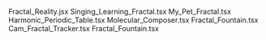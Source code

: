 Fractal_Reality.jsx
Singing_Learning_Fractal.tsx
My_Pet_Fractal.tsx
Harmonic_Periodic_Table.tsx
Molecular_Composer.tsx
Fractal_Fountain.tsx
Cam_Fractal_Tracker.tsx
Fractal_Fountain.tsx
